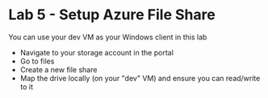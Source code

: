 # Lab 5 - Setup Azure File Share

You can use your dev VM as your Windows client in this lab

* Navigate to your storage account in the portal
* Go to files
* Create a new file share
* Map the drive locally (on your "dev" VM) and ensure you can read/write to it
